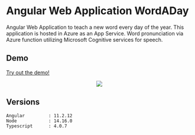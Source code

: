 # Angular Web Application WordADay

Angular Web Application to teach a new word every day of the year. This application is hosted in Azure as an App Service. Word pronunciation via Azure function utilizing Microsoft Cognitive services for speech.

## Demo

<a href="https://wordaday.azurewebsites.net/" rel="nofollow">Try out the demo!</a>

<p align="center">    
   	   <img src="http://www.mobdemo.org//images//screencapture-wordaday-v3.png" />  
 </p>

## Versions

```
Angular			: 11.2.12
Node			: 14.16.0
Typescript		: 4.0.7

```
